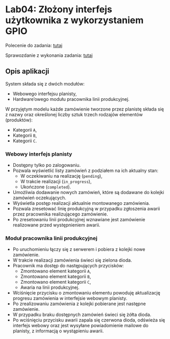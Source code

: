 # Lab04: Złożony interfejs użytkownika z wykorzystaniem GPIO

Polecenie do zadania: [tutaj](https://github.com/adamgracikowski/LINSW/blob/main/lab04/polecenie.pdf)

Sprawozdanie z wykonania zadania: [tutaj](https://github.com/adamgracikowski/LINSW/blob/main/lab04/overleaf/main.pdf)

## Opis aplikacji

System składa się z dwóch modułów:

- Webowego interfejsu planisty,
- Hardware’owego modułu pracownika linii produkcyjnej.

W przyjętym modelu każde zamówienie tworzone przez planistę składa się z nazwy oraz określonej liczby sztuk trzech rodzajów elementów (produktów):

- Kategorii `A`,
- Kategorii `B`,
- Kategorii `C`.

### Webowy interfejs planisty

- Dostępny tylko po zalogowaniu.
- Pozwala wyświetlić listy zamówień z podziałem na ich aktualny stan:
  - W oczekiwaniu na realizację (`pending`),
  - W trakcie realizacji (`in_progress`),
  - Ukończone (`completed`).
- Umożliwia dodawanie nowych zamówień, które są dodawane do kolejki zamówień oczekujących.
- Wyświetla postęp realizacji aktualnie montowanego zamówienia.
- Pozwala zresetować linię produkcyjną w przypadku zgłoszenia awarii przez pracownika realizującego zamówienie.
- Po zresetowaniu linii produkcyjnej wznawiane jest zamówienie realizowane przed występnieniem awarii.

### Moduł pracownika linii produkcyjnej

- Po uruchomieniu łączy się z serwerem i pobiera z kolejki nowe zamówienie.
- W trakcie realizacji zamówienia świeci się zielona dioda.
- Pracownik ma dostęp do następujących przycisków:
  - Zmontowano element kategorii `A`,
  - Zmontowano element kategorii `B`,
  - Zmontowano element kategorii `C`,
  - Awaria na linii produkcyjnej.
- Wciśnięcie przycisku o zmontowaniu elementu powoduję aktualizację progresu zamówienia w interfejsie webowym planisty.
- Po zrealizowaniu zamówienia z kolejki pobierane jest następne zamówienie.
- W przypadku braku dostępnych zamówień świeci się żółta dioda.
- Po wciśnięciu przycisku awarii zapala się czerwona dioda, odświeża się interfejs webowy oraz jest wysyłane powiadomienie mailowe do planisty, z informacją o wystąpieniu awarii.
